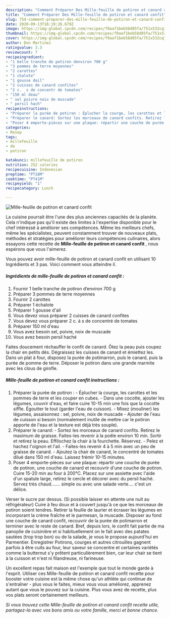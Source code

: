 ```yaml
---
description: "Comment Préparer Des Mille-feuille de potiron et canard confit"
title: "Comment Préparer Des Mille-feuille de potiron et canard confit"
slug: 754-comment-preparer-des-mille-feuille-de-potiron-et-canard-confit
date: 2020-09-13T16:19:26.679Z
image: https://img-global.cpcdn.com/recipes/f0aaf1beb58d05fa/751x532cq70/mille-feuille-de-potiron-et-canard-confit-photo-principale-de-la-recette.jpg
thumbnail: https://img-global.cpcdn.com/recipes/f0aaf1beb58d05fa/751x532cq70/mille-feuille-de-potiron-et-canard-confit-photo-principale-de-la-recette.jpg
cover: https://img-global.cpcdn.com/recipes/f0aaf1beb58d05fa/751x532cq70/mille-feuille-de-potiron-et-canard-confit-photo-principale-de-la-recette.jpg
author: Don Martinez
ratingvalue: 3.3
reviewcount: 7
recipeingredient:
- "1 belle tranche de potiron denviron 700 g"
- "3 pommes de terre moyennes"
- "2 carottes"
- "1 chalote"
- "1 gousse dail"
- "2 cuisses de canard confites"
- "2 c.  s de concentr de tomates"
- "150 ml deau"
- " sel poivre noix de muscade"
- " persil hach"
recipeinstructions:
- "Préparer la purée de potiron : Éplucher la courge, les carottes et les pommes de terre et les couper en cubes. Dans une cocotte, ajouter les légumes, couvrir d&#39;eau, et faire cuire 10-15 min une fois que la cocotte siffle. Égoutter le tout (garder l&#39;eau de cuisson). Mixez (mouliner) les légumes, assaisonnez : sel, poivre, noix de muscade Ajouter de l&#39;eau de cuisson si besoin (normalement inutile de mettre car le potiron apporte de l&#39;eau et la texture est déjà très souple)."
- "Préparer le canard: Sortez les morceaux de canard confits. Retirez le maximum de graisse. Faites-les revenir à la poêle environ 10 min. Sortir et retirez la peau. Effilochez la chair à la fourchette. Réservez. Pelez et hachez l&#39;oignon et l&#39;ail. Faites-les revenir 4 à 5 min avec un peu de graisse de canard.  Ajoutez la chair de canard, le concentré de tomates dilué dans 150 ml d&#39;eau. Laissez frémir 10-15 minutes."
- "Poser 4 emporte-pièces sur une plaque: répartir une couche de purée de potiron, une couche de canard et recouvrir d&#39;une couche de potiron. Cuire 15-20 min au four à 200°C. Placez sur une assiette avec l&#39;aide d&#39;un spatule large, retirez le cercle et décorer avec du persil haché. Servez très chaud....... simple ou avec une salade verte.... c&#39;est un délice."
categories:
- Resep
tags:
- millefeuille
- de
- potiron

katakunci: millefeuille de potiron 
nutrition: 252 calories
recipecuisine: Indonesian
preptime: "PT18M"
cooktime: "PT41M"
recipeyield: "1"
recipecategory: Lunch

---
```



![Mille-feuille de potiron et canard confit](https://img-global.cpcdn.com/recipes/f0aaf1beb58d05fa/751x532cq70/mille-feuille-de-potiron-et-canard-confit-photo-principale-de-la-recette.jpg)

La cuisine pourrait être l'une des plus anciennes capacités de la planète. Cela n'indique pas qu'il existe des limites à l'expertise disponible pour le chef intéressé à améliorer ses compétences. Même les meilleurs chefs, même les spécialistes, peuvent constamment trouver de nouveaux plats, méthodes et stratégies pour améliorer leurs compétences culinaires, alors essayons cette recette de <strong> Mille-feuille de potiron et canard confit </strong>, nous espérons que vous l'aimerez.

<!--inarticleads1-->

Vous pouvez avoir mille-feuille de potiron et canard confit en utilisant 10 Ingrédients et 3 pas. Voici comment vous atteindre il.

##### Ingrédients de mille-feuille de potiron et canard confit :

1. Fournir 1 belle tranche de potiron d’environ 700 g
1. Préparer 3 pommes de terre moyennes
1. Fournir 2 carottes
1. Préparer 1 échalote
1. Préparer 1 gousse d&#39;ail
1. Vous devez vous préparer 2 cuisses de canard confites
1. Vous devez vous préparer 2 c. à s de concentré de tomates
1. Préparer 150 ml d&#39;eau
1. Vous avez besoin  sel, poivre, noix de muscade
1. Vous avez besoin  persil haché


Faites doucement réchauffer le confit de canard. Ôtez la peau puis coupez la chair en petits dés. Dégraissez les cuisses de canard et émiettez les. Dans un plat à four, disposez la purée de potimarron, puis le canard, puis la purée de pomme de terre. Déposer le potiron dans une grande marmite avec les clous de girofle. 

<!--inarticleads2-->

##### Mille-feuille de potiron et canard confit instructions :

1. Préparer la purée de potiron : - Éplucher la courge, les carottes et les pommes de terre et les couper en cubes. - Dans une cocotte, ajouter les légumes, couvrir d&#39;eau, et faire cuire 10-15 min une fois que la cocotte siffle. Égoutter le tout (garder l&#39;eau de cuisson). - Mixez (mouliner) les légumes, assaisonnez : sel, poivre, noix de muscade - Ajouter de l&#39;eau de cuisson si besoin (normalement inutile de mettre car le potiron apporte de l&#39;eau et la texture est déjà très souple).
1. Préparer le canard: - Sortez les morceaux de canard confits. Retirez le maximum de graisse. Faites-les revenir à la poêle environ 10 min. Sortir et retirez la peau. Effilochez la chair à la fourchette. Réservez. - Pelez et hachez l&#39;oignon et l&#39;ail. - Faites-les revenir 4 à 5 min avec un peu de graisse de canard.  - Ajoutez la chair de canard, le concentré de tomates dilué dans 150 ml d&#39;eau. Laissez frémir 10-15 minutes.
1. Poser 4 emporte-pièces sur une plaque: répartir une couche de purée de potiron, une couche de canard et recouvrir d&#39;une couche de potiron. Cuire 15-20 min au four à 200°C. Placez sur une assiette avec l&#39;aide d&#39;un spatule large, retirez le cercle et décorer avec du persil haché. Servez très chaud....... simple ou avec une salade verte.... c&#39;est un délice.


Verser le sucre par dessus. (Si possible laisser en attente une nuit au réfrigérateur) Cuire à feu doux et à couvert jusqu&#39;à ce que les morceaux de potiron soient tendres. Retirer la feuille de laurier et écraser les légumes en incorporant la crème fraîche et le parmesan, la muscade. Disposer au fond une couche de canard confit, recouvrir de la purée de potimarron et terminer avec le reste de canard. Bref, depuis lors, le confit fait partie de ma panoplie de cuisinière et si habituellement on le fait avec des patates sautées (trop trop bon) ou de la salade, je vous le propose aujourd&#39;hui en Parmentier. Enregistrer Potirons, courges et autres citrouilles gagnent parfois à être cuits au four, leur saveur se concentre et certaines variétés comme la butternut s&#39;y prêtent particulièrement bien, car leur chair se tient à la cuisson et n&#39;est ni filandreuse, ni farineuse. 

<!--inarticleads1-->

<p>
Un excellent repas fait maison est l'exemple que tout le monde garde à l'esprit. Utiliser ces Mille-feuille de potiron et canard confit recette pour booster votre cuisine est la même chose qu'un athlète qui continue de s'entraîner - plus vous le faites, mieux vous vous améliorez, apprenez autant que vous le pouvez sur la cuisine. Plus vous avez de recette, plus vos plats seront certainement meilleurs.
</p>

<p>
<i>Si vous trouvez cette Mille-feuille de potiron et canard confit recette utile, partagez-la avec vos bons amis ou votre famille, merci et bonne chance.</i>
</p>
